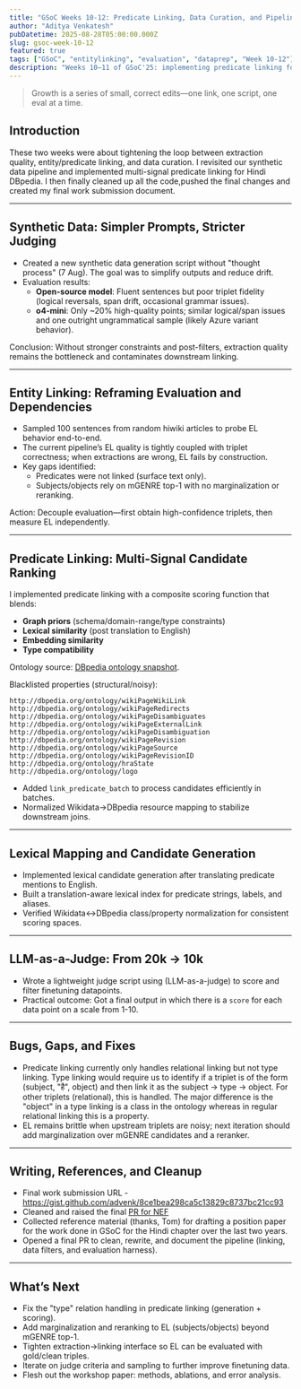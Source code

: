 ```yaml
---
title: "GSoC Weeks 10-12: Predicate Linking, Data Curation, and Pipeline Cleanup"
author: "Aditya Venkatesh"
pubDatetime: 2025-08-28T05:00:00.000Z
slug: gsoc-week-10-12
featured: true
tags: ["GSoC", "entitylinking", "evaluation", "dataprep", "Week 10-12"]
description: "Weeks 10–11 of GSoC'25: implementing predicate linking for Hindi DBpedia, curating synthetic data with LLM-as-a-judge, debugging EL, and final documentation."
---
```


> Growth is a series of small, correct edits—one link, one script, one eval at a time.

## Introduction

These two weeks were about tightening the loop between extraction quality, entity/predicate linking, and data curation. I revisited our synthetic data pipeline and implemented multi-signal predicate linking for Hindi DBpedia. I then finally cleaned up all the code,pushed the final changes and created my final work submission document. 

---

## Synthetic Data: Simpler Prompts, Stricter Judging

- Created a new synthetic data generation script without "thought process" (7 Aug). The goal was to simplify outputs and reduce drift.
- Evaluation results:
  - **Open-source model**: Fluent sentences but poor triplet fidelity (logical reversals, span drift, occasional grammar issues).
  - **o4-mini**: Only ~20% high-quality points; similar logical/span issues and one outright ungrammatical sample (likely Azure variant behavior).

Conclusion: Without stronger constraints and post-filters, extraction quality remains the bottleneck and contaminates downstream linking.

---

## Entity Linking: Reframing Evaluation and Dependencies

- Sampled 100 sentences from random hiwiki articles to probe EL behavior end-to-end.
- The current pipeline’s EL quality is tightly coupled with triplet correctness; when extractions are wrong, EL fails by construction.
- Key gaps identified:
  - Predicates were not linked (surface text only).
  - Subjects/objects rely on mGENRE top-1 with no marginalization or reranking.

Action: Decouple evaluation—first obtain high-confidence triplets, then measure EL independently.

---

## Predicate Linking: Multi-Signal Candidate Ranking

I implemented predicate linking with a composite scoring function that blends:

- **Graph priors** (schema/domain-range/type constraints)
- **Lexical similarity** (post translation to English)
- **Embedding similarity**
- **Type compatibility**

Ontology source: [DBpedia ontology snapshot](https://akswnc7.informatik.uni-leipzig.de/dstreitmatter/archivo/dbpedia.org/ontology--DEV/2025.08.12-001007/ontology--DEV_type=parsed.ttl).

Blacklisted properties (structural/noisy):

```text
http://dbpedia.org/ontology/wikiPageWikiLink
http://dbpedia.org/ontology/wikiPageRedirects
http://dbpedia.org/ontology/wikiPageDisambiguates
http://dbpedia.org/ontology/wikiPageExternalLink
http://dbpedia.org/ontology/wikiPageDisambiguation
http://dbpedia.org/ontology/wikiPageRevision
http://dbpedia.org/ontology/wikiPageSource
http://dbpedia.org/ontology/wikiPageRevisionID
http://dbpedia.org/ontology/hraState
http://dbpedia.org/ontology/logo
```


- Added `link_predicate_batch` to process candidates efficiently in batches.
- Normalized Wikidata→DBpedia resource mapping to stabilize downstream joins.

---

## Lexical Mapping and Candidate Generation

- Implemented lexical candidate generation after translating predicate mentions to English.
- Built a translation-aware lexical index for predicate strings, labels, and aliases.
- Verified Wikidata↔DBpedia class/property normalization for consistent scoring spaces.

---

## LLM-as-a-Judge: From 20k → 10k

- Wrote a lightweight judge script using (LLM-as-a-judge) to score and filter finetuning datapoints.
- Practical outcome: Got a final output in which there is a `score` for each data point on a scale from 1-10. 

---

## Bugs, Gaps, and Fixes

- Predicate linking currently only handles relational linking but not type linking. Type linking would require us to identify if a triplet is of the form (subject, "है", object) and then link it as the subject -> type -> object. For other triplets (relational), this is handled. The major difference is the "object" in a type linking is a class in the ontology whereas in regular relational linking this is a property. 
- EL remains brittle when upstream triplets are noisy; next iteration should add marginalization over mGENRE candidates and a reranker.

---

## Writing, References, and Cleanup

- Final work submission URL - https://gist.github.com/advenk/8ce1bea298ca5c13829c8737bc21cc93 
- Cleaned and raised the final [PR for NEF](https://github.com/dbpedia/neural-extraction-framework/pull/20)
- Collected reference material (thanks, Tom) for drafting a position paper for the work done in GSoC for the Hindi chapter over the last two years. 
- Opened a final PR to clean, rewrite, and document the pipeline (linking, data filters, and evaluation harness).

---

## What’s Next

- Fix the "type" relation handling in predicate linking (generation + scoring).
- Add marginalization and reranking to EL (subjects/objects) beyond mGENRE top-1.
- Tighten extraction→linking interface so EL can be evaluated with gold/clean triples.
- Iterate on judge criteria and sampling to further improve finetuning data.
- Flesh out the workshop paper: methods, ablations, and error analysis.


